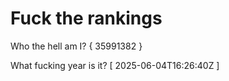 # Fuck the rankings

Who the hell am I?
{ 35991382 }

What fucking year is it?
[ 2025-06-04T16:26:40Z ]
